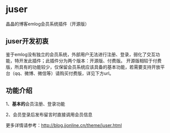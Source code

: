 # juser
晶晶的博客emlog会员系统插件（开源版）
## juser开发初衷
鉴于emlog没有独立的会员系统，外部用户无法进行注册、登录，弱化了交互功能，特开发此插件；此插件分为两个版本：开源版、付费版。
开源版相较于付费版，所具有的功能较少，仅保留会员系统应该具备的基本功能，若需要支持开放平台（qq、微博、微信等）请购买付费版，详见下方url。
## 功能介绍

1、**基本的**会员注册、登录功能

2、会员登录后发布留言时直接调用会员信息

更多详情请参考：<a href="http://blog.jjonline.cn/theme/juser.html" target=_blank>http://blog.jjonline.cn/theme/juser.html</a>